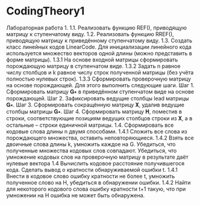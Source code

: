 # CodingTheory1

Лабораторная работа 1.
1.1. Реализовать функцию REF(), приводящую матрицу к ступенчатому виду.
1.2. Реализовать функцию RREF(), приводящую матрицу к приведённому ступенчатому виду.
1.3. Создать класс линейных кодов LinearCode.
Для инициализации линейного кода используется множество векторов одной длины (можно представить в форме матрицы).
1.3.1 На основе входной матрицы сформировать порождающую матрицу в ступенчатом виде.
1.3.2 Задать n равное числу столбцов и k равное числу строк полученной матрицы (без учёта полностью нулевых строк).
1.3.3 Сформировать проверочную матрицу на основе порождающей.
Для этого выполнить следующие шаги.
Шаг 1. Сформировать матрицу 𝐆∗ в приведённом ступенчатом виде на основе порождающей.
Шаг 2. Зафиксировать ведущие столбцы lead матрицы 𝐆∗.
Шаг 3. Сформировать сокращённую матрицу 𝐗, удалив ведущие столбцы матрицы 𝐆∗.
Шаг 4. Сформировать матрицу 𝐇, поместив в строки, соответствующие позициям ведущих столбцов строки из 𝐗, а в остальные – строки единичной матрицы.
1.4. Сформировать все кодовые слова длины n двумя способами.
1.4.1 Сложить все слова из порождающего множества, оставить неповторяющиеся.
1.4.2 Взять все двоичные слова длины k, умножить каждое на G.
Убедиться, что полученные множества кодовых слов совпадают. Убедиться, что умножение кодовых слов на проверочную матрицу в результате даёт нулевые вектора
1.4 Вычислить кодовое расстояние получившегося кода.
Сделать вывод о кратности обнаруживаемой ошибки t.
1.4.1 Внести в кодовое слово ошибку кратности не более t, умножить полученное слово на H, убедиться в обнаружении ошибки.
1.4.2 Найти для некоторого кодового слова ошибку кратности t+1 такую, что при умножении на H ошибка не может быть обнаружена.
